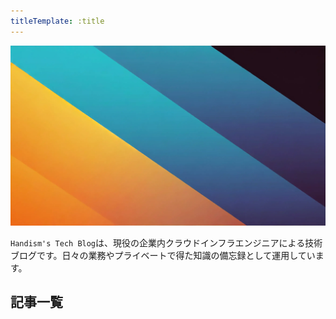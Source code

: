 ```yaml
---
titleTemplate: :title
---
```


<script setup>
import { data as posts } from "../.vitepress/theme/components/posts.data.mjs"
import { withBase } from "vitepress"

const tagSet = new Set() // タグを格納するためのセット

posts.forEach((data) => {
  // tags:がある場合は配列からセットに格納していく
  if (data.frontmatter && data.frontmatter.tags && Array.isArray(data.frontmatter.tags)) {
    data.frontmatter.tags.forEach((tag) => tagSet.add(tag))
  }
})
</script>

<style scoped>
.post-card-container {
  display: flex;
  flex-wrap: wrap;
  box-sizing: border-box;
  margin: 0 auto;
}

.post-card {
  width: calc(33.33% - 32px);
  border: 1px solid #ccc;
  border-radius: 8px;
  padding: 16px;
  margin: 16px;
  text-align: center;
  box-sizing: border-box;
  text-decoration: none;
  display: flex;
  flex-direction: column;
}

.thumbnail {
  max-width: 100%;
  height: auto;
  border-radius: 4px;
  mix-blend-mode: normal;
  transition: .5s; 
}

.thumbnail:hover {
  mix-blend-mode: var(--mix-brend-mode);
}

.post-title {
  margin: 0;
  padding: 0;
  margin-top: 8px;
  font-size: 16px;
  border: none;
}

@media (max-width: 767px) {
  .post-card-container {
    flex-direction: column;
    align-items: stretch;
  }

  .post-card {
    width: 90%;
  }
}
</style>


![トップ画像](./public/site-image2.webp)

`Handism's Tech Blog`は、現役の企業内クラウドインフラエンジニアによる技術ブログです。日々の業務やプライベートで得た知識の備忘録として運用しています。

## 記事一覧

<div class="post-card-container">
<template v-for="post of posts">
    <a :href="withBase(post.url)" class="post-card">
      <img :src="post.frontmatter.image" alt="Post Thumbnail" class="thumbnail" width="2688" height="1536" />
      <h2 class="post-title">{{ post.frontmatter.title }}</h2>
    </a>
</template>
</div>